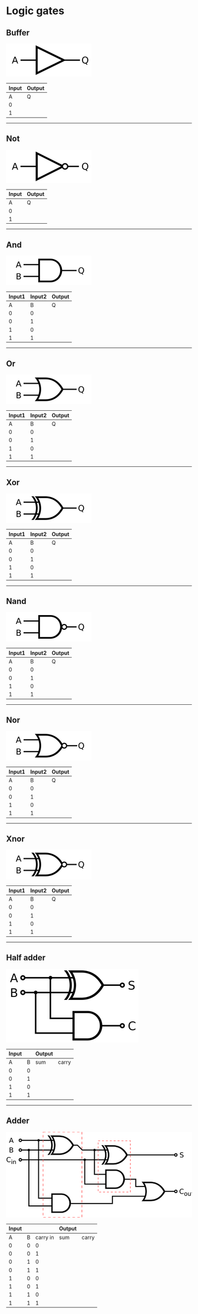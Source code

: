 # Logic gates

## Buffer

![buffer](buffer.svg "buffer")

| Input | Output |
| ----- | ------ |
| A     | Q      |
| 0     |        |
| 1     |        |

---

## Not

![not gate](not.svg "not gate")

| Input | Output |
| ----- | ------ |
| A     | Q      |
| 0     |        |
| 1     |        |

---

## And

![and gate](and.svg "and gate")

| Input1 | Input2 | Output |
| ------ | ------ | ------ |
| A      | B      | Q      |
| 0      | 0      |        |
| 0      | 1      |        |
| 1      | 0      |        |
| 1      | 1      |        |

---

## Or

![or gate](or.svg "or gate")

| Input1 | Input2 | Output |
| ------ | ------ | ------ |
| A      | B      | Q      |
| 0      | 0      |        |
| 0      | 1      |        |
| 1      | 0      |        |
| 1      | 1      |        |

---

## Xor

![xor gate](xor.svg "xor gate")

| Input1 | Input2 | Output |
| ------ | ------ | ------ |
| A      | B      | Q      |
| 0      | 0      |        |
| 0      | 1      |        |
| 1      | 0      |        |
| 1      | 1      |        |

---

## Nand

![nand gate](nand.svg "nand gate")

| Input1 | Input2 | Output |
| ------ | ------ | ------ |
| A      | B      | Q      |
| 0      | 0      |        |
| 0      | 1      |        |
| 1      | 0      |        |
| 1      | 1      |        |

---

## Nor

![nor gate](nor.svg "nor gate")

| Input1 | Input2 | Output |
| ------ | ------ | ------ |
| A      | B      | Q      |
| 0      | 0      |        |
| 0      | 1      |        |
| 1      | 0      |        |
| 1      | 1      |        |

---

## Xnor

![Xnor gate](xnor.svg "Xnor gate")

| Input1 | Input2 | Output |
| ------ | ------ | ------ |
| A      | B      | Q      |
| 0      | 0      |        |
| 0      | 1      |        |
| 1      | 0      |        |
| 1      | 1      |        |

---

## Half adder

![half adder](halfadder.svg "half adder")

| Input |     | Output |       |
| ----- | --- | ------ | ----- |
| A     | B   | sum    | carry |
| 0     | 0   |        |       |
| 0     | 1   |        |       |
| 1     | 0   |        |       |
| 1     | 1   |        |       |

---

## Adder

![adder](adder.svg "adder")

| Input |     |          | Output |       |
| ----- | --- | -------- | ------ | ----- |
| A     | B   | carry in | sum    | carry |
| 0     | 0   | 0        |        |       |
| 0     | 0   | 1        |        |       |
| 0     | 1   | 0        |        |       |
| 0     | 1   | 1        |        |       |
| 1     | 0   | 0        |        |       |
| 1     | 0   | 1        |        |       |
| 1     | 1   | 0        |        |       |
| 1     | 1   | 1        |        |       |
